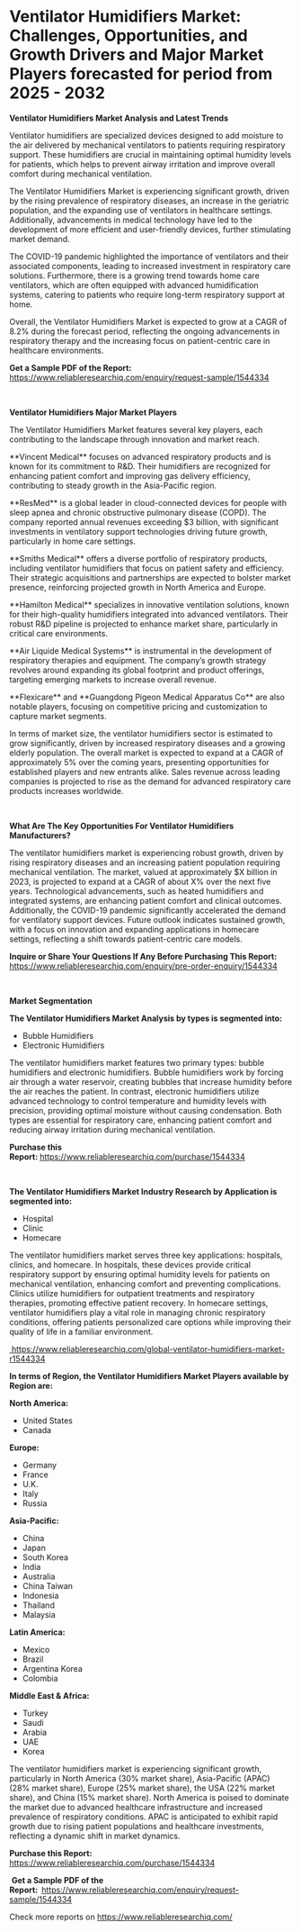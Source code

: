 <p><h1>Ventilator Humidifiers Market: Challenges, Opportunities, and Growth Drivers and Major Market Players forecasted for period from 2025 - 2032</h1></p><p><strong>Ventilator Humidifiers Market Analysis and Latest Trends</strong></p>
<p><p>Ventilator humidifiers are specialized devices designed to add moisture to the air delivered by mechanical ventilators to patients requiring respiratory support. These humidifiers are crucial in maintaining optimal humidity levels for patients, which helps to prevent airway irritation and improve overall comfort during mechanical ventilation.</p><p>The Ventilator Humidifiers Market is experiencing significant growth, driven by the rising prevalence of respiratory diseases, an increase in the geriatric population, and the expanding use of ventilators in healthcare settings. Additionally, advancements in medical technology have led to the development of more efficient and user-friendly devices, further stimulating market demand. </p><p>The COVID-19 pandemic highlighted the importance of ventilators and their associated components, leading to increased investment in respiratory care solutions. Furthermore, there is a growing trend towards home care ventilators, which are often equipped with advanced humidification systems, catering to patients who require long-term respiratory support at home.</p><p>Overall, the Ventilator Humidifiers Market is expected to grow at a CAGR of 8.2% during the forecast period, reflecting the ongoing advancements in respiratory therapy and the increasing focus on patient-centric care in healthcare environments.</p></p>
<p><strong>Get a Sample PDF of the Report:&nbsp;</strong> <a href="https://www.reliableresearchiq.com/enquiry/request-sample/1544334?utm_campaign=2752&utm_medium=2&utm_source=Github&utm_content=ia&utm_term=03032025&utm_id=ventilator-humidifiers">https://www.reliableresearchiq.com/enquiry/request-sample/1544334</a></p>
<p>&nbsp;</p>
<p><strong>Ventilator Humidifiers Major Market Players</strong></p>
<p><p>The Ventilator Humidifiers Market features several key players, each contributing to the landscape through innovation and market reach.</p><p>**Vincent Medical** focuses on advanced respiratory products and is known for its commitment to R&D. Their humidifiers are recognized for enhancing patient comfort and improving gas delivery efficiency, contributing to steady growth in the Asia-Pacific region.</p><p>**ResMed** is a global leader in cloud-connected devices for people with sleep apnea and chronic obstructive pulmonary disease (COPD). The company reported annual revenues exceeding $3 billion, with significant investments in ventilatory support technologies driving future growth, particularly in home care settings.</p><p>**Smiths Medical** offers a diverse portfolio of respiratory products, including ventilator humidifiers that focus on patient safety and efficiency. Their strategic acquisitions and partnerships are expected to bolster market presence, reinforcing projected growth in North America and Europe.</p><p>**Hamilton Medical** specializes in innovative ventilation solutions, known for their high-quality humidifiers integrated into advanced ventilators. Their robust R&D pipeline is projected to enhance market share, particularly in critical care environments.</p><p>**Air Liquide Medical Systems** is instrumental in the development of respiratory therapies and equipment. The company’s growth strategy revolves around expanding its global footprint and product offerings, targeting emerging markets to increase overall revenue.</p><p>**Flexicare** and **Guangdong Pigeon Medical Apparatus Co** are also notable players, focusing on competitive pricing and customization to capture market segments.</p><p>In terms of market size, the ventilator humidifiers sector is estimated to grow significantly, driven by increased respiratory diseases and a growing elderly population. The overall market is expected to expand at a CAGR of approximately 5% over the coming years, presenting opportunities for established players and new entrants alike. Sales revenue across leading companies is projected to rise as the demand for advanced respiratory care products increases worldwide.</p></p>
<p>&nbsp;</p>
<p><strong>What Are The Key Opportunities For Ventilator Humidifiers Manufacturers?</strong></p>
<p><p>The ventilator humidifiers market is experiencing robust growth, driven by rising respiratory diseases and an increasing patient population requiring mechanical ventilation. The market, valued at approximately $X billion in 2023, is projected to expand at a CAGR of about X% over the next five years. Technological advancements, such as heated humidifiers and integrated systems, are enhancing patient comfort and clinical outcomes. Additionally, the COVID-19 pandemic significantly accelerated the demand for ventilatory support devices. Future outlook indicates sustained growth, with a focus on innovation and expanding applications in homecare settings, reflecting a shift towards patient-centric care models.</p></p>
<p><strong>Inquire or Share Your Questions If Any Before Purchasing This Report:</strong> <a href="https://www.reliableresearchiq.com/enquiry/pre-order-enquiry/1544334?utm_campaign=2752&utm_medium=2&utm_source=Github&utm_content=ia&utm_term=03032025&utm_id=ventilator-humidifiers">https://www.reliableresearchiq.com/enquiry/pre-order-enquiry/1544334</a></p>
<p>&nbsp;</p>
<p><strong>Market Segmentation</strong></p>
<p><strong>The Ventilator Humidifiers Market Analysis by types is segmented into:</strong></p>
<p><ul><li>Bubble Humidifiers</li><li>Electronic Humidifiers</li></ul></p>
<p><p>The ventilator humidifiers market features two primary types: bubble humidifiers and electronic humidifiers. Bubble humidifiers work by forcing air through a water reservoir, creating bubbles that increase humidity before the air reaches the patient. In contrast, electronic humidifiers utilize advanced technology to control temperature and humidity levels with precision, providing optimal moisture without causing condensation. Both types are essential for respiratory care, enhancing patient comfort and reducing airway irritation during mechanical ventilation.</p></p>
<p><strong>Purchase this Report:&nbsp;</strong><a href="https://www.reliableresearchiq.com/purchase/1544334?utm_campaign=2752&utm_medium=2&utm_source=Github&utm_content=ia&utm_term=03032025&utm_id=ventilator-humidifiers">https://www.reliableresearchiq.com/purchase/1544334</a></p>
<p>&nbsp;</p>
<p><strong>The Ventilator Humidifiers Market Industry Research by Application is segmented into:</strong></p>
<p><ul><li>Hospital</li><li>Clinic</li><li>Homecare</li></ul></p>
<p><p>The ventilator humidifiers market serves three key applications: hospitals, clinics, and homecare. In hospitals, these devices provide critical respiratory support by ensuring optimal humidity levels for patients on mechanical ventilation, enhancing comfort and preventing complications. Clinics utilize humidifiers for outpatient treatments and respiratory therapies, promoting effective patient recovery. In homecare settings, ventilator humidifiers play a vital role in managing chronic respiratory conditions, offering patients personalized care options while improving their quality of life in a familiar environment.</p></p>
<p><a href="https://www.reliableresearchiq.com/global-ventilator-humidifiers-market-r1544334?utm_campaign=2752&utm_medium=2&utm_source=Github&utm_content=ia&utm_term=03032025&utm_id=ventilator-humidifiers">&nbsp;https://www.reliableresearchiq.com/global-ventilator-humidifiers-market-r1544334</a></p>
<p><strong>In terms of Region, the Ventilator Humidifiers Market Players available by Region are:</strong></p>
<p>
    <p> <strong> North America: </strong>
        <ul>
            <li>United States</li>
            <li>Canada</li>
        </ul>
        </p> 
    <p> <strong> Europe: </strong>
        <ul>
            <li>Germany</li>
            <li>France</li>
            <li>U.K.</li>
            <li>Italy</li>
            <li>Russia</li>
        </ul>
        </p> 
    <p> <strong> Asia-Pacific: </strong>
        <ul>
            <li>China</li>
            <li>Japan</li>
            <li>South Korea</li>
            <li>India</li>
            <li>Australia</li>
            <li>China Taiwan</li>
            <li>Indonesia</li>
            <li>Thailand</li>
            <li>Malaysia</li>
        </ul>
        </p> 
    <p> <strong> Latin America: </strong>
        <ul>
            <li>Mexico</li>
            <li>Brazil</li>
            <li>Argentina Korea</li>
            <li>Colombia</li>
        </ul>
        </p> 
    <p> <strong> Middle East & Africa: </strong>
        <ul>
            <li>Turkey</li>
            <li>Saudi</li>
            <li>Arabia</li>
            <li>UAE</li>
            <li>Korea</li>
        </ul>
    </p>
    </p>
<p><p>The ventilator humidifiers market is experiencing significant growth, particularly in North America (30% market share), Asia-Pacific (APAC) (28% market share), Europe (25% market share), the USA (22% market share), and China (15% market share). North America is poised to dominate the market due to advanced healthcare infrastructure and increased prevalence of respiratory conditions. APAC is anticipated to exhibit rapid growth due to rising patient populations and healthcare investments, reflecting a dynamic shift in market dynamics.</p></p>
<p><strong>Purchase this Report: </strong><a href="https://www.reliableresearchiq.com/purchase/1544334?utm_campaign=2752&utm_medium=2&utm_source=Github&utm_content=ia&utm_term=03032025&utm_id=ventilator-humidifiers">https://www.reliableresearchiq.com/purchase/1544334</a></p>
<p>&nbsp;<strong>Get a Sample PDF of the Report:&nbsp;&nbsp;</strong><a href="https://www.reliableresearchiq.com/enquiry/request-sample/1544334?utm_campaign=2752&utm_medium=2&utm_source=Github&utm_content=ia&utm_term=03032025&utm_id=ventilator-humidifiers">https://www.reliableresearchiq.com/enquiry/request-sample/1544334</a></p>
<p><strong></strong></p>
<p>Check more reports on <a href="https://www.reliableresearchiq.com/?utm_campaign=2752&utm_medium=2&utm_source=Github&utm_content=ia&utm_term=03032025&utm_id=ventilator-humidifiers">https://www.reliableresearchiq.com/</a></p>